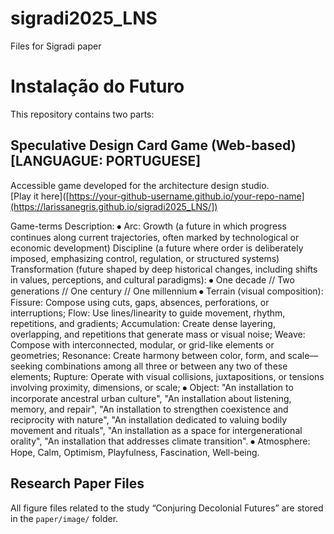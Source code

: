 # sigradi2025_LNS
Files for Sigradi paper


# Instalação do Futuro

This repository contains two parts:

## Speculative Design Card Game (Web-based) [LANGUAGUE: PORTUGUESE]
Accessible game developed for the architecture design studio.  
[Play it here]([https://your-github-username.github.io/your-repo-name](https://larissanegris.github.io/sigradi2025_LNS/])

Game-terms Description:
⦁	Arc: 
Growth (a future in which progress continues along current trajectories, often marked by technological or economic development)
Discipline (a future where order is deliberately imposed, emphasizing control, regulation, or structured systems)
Transformation (future shaped by deep historical changes, including shifts in values, perceptions, and cultural paradigms):
⦁	One decade // Two generations // One century // One millennium 
⦁	Terrain (visual composition): 
Fissure: Compose using cuts, gaps, absences, perforations, or interruptions;
Flow: Use lines/linearity to guide movement, rhythm, repetitions, and gradients;
Accumulation: Create dense layering, overlapping, and repetitions that generate mass or visual noise;
Weave: Compose with interconnected, modular, or grid-like elements or geometries;
Resonance: Create harmony between color, form, and scale—seeking combinations among all three or between any two of these elements;
Rupture: Operate with visual collisions, juxtapositions, or tensions involving proximity, dimensions, or scale;
⦁	Object: "An installation to incorporate ancestral urban culture", "An installation about listening, memory, and repair", "An installation to strengthen coexistence and reciprocity with nature", "An installation dedicated to valuing bodily movement and rituals", "An installation as a space for intergenerational orality", "An installation that addresses climate transition".
⦁	Atmosphere: Hope, Calm, Optimism, Playfulness, Fascination, Well-being.


## Research Paper Files
All figure files related to the study “Conjuring Decolonial Futures” are stored in the `paper/image/` folder.
